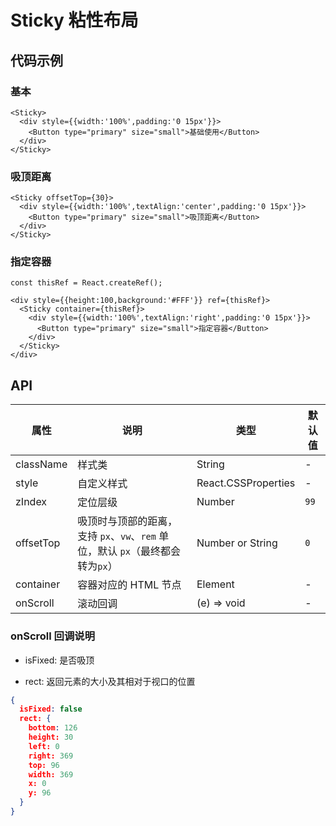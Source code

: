 
# Sticky 粘性布局

## 代码示例
### 基本

```tsx
<Sticky>
  <div style={{width:'100%',padding:'0 15px'}}>
    <Button type="primary" size="small">基础使用</Button>
  </div>
</Sticky>
```

### 吸顶距离

```tsx
<Sticky offsetTop={30}>
  <div style={{width:'100%',textAlign:'center',padding:'0 15px'}}>
    <Button type="primary" size="small">吸顶距离</Button>
  </div>
</Sticky>
```

### 指定容器

```tsx
const thisRef = React.createRef();

<div style={{height:100,background:'#FFF'}} ref={thisRef}>
  <Sticky container={thisRef}>
    <div style={{width:'100%',textAlign:'right',padding:'0 15px'}}>
      <Button type="primary" size="small">指定容器</Button>
    </div>
  </Sticky>
</div>
```

## API

属性 | 说明 | 类型 | 默认值
----|-----|------|------
| className | 样式类  | String |  - |
| style | 自定义样式  | React.CSSProperties  | -  |
| zIndex | 定位层级   | Number  | `99`  |
| offsetTop |   吸顶时与顶部的距离，支持 `px`、`vw`、`rem` 单位，默认 `px`（最终都会转为`px`）  | Number or String  | `0` |
| container  |  容器对应的 HTML 节点 | Element |  -  |
| onScroll  |  滚动回调 | (e) => void |  -  |

### onScroll 回调说明

 - isFixed: 是否吸顶

 - rect: 返回元素的大小及其相对于视口的位置

```json
{
  isFixed: false
  rect: {
    bottom: 126
    height: 30
    left: 0
    right: 369
    top: 96
    width: 369
    x: 0
    y: 96
  }
}
```